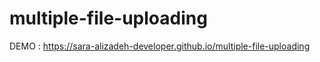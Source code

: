 # multiple-file-uploading

DEMO : https://sara-alizadeh-developer.github.io/multiple-file-uploading

